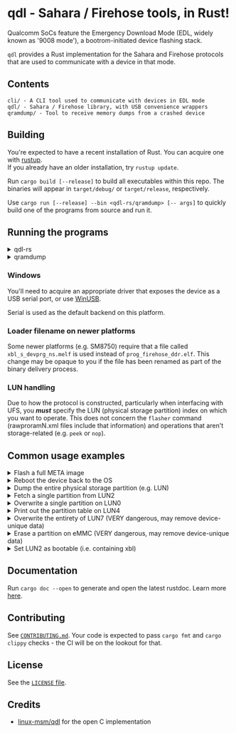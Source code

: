 # qdl - Sahara / Firehose tools, in Rust!

Qualcomm SoCs feature the Emergency Download Mode (EDL, widely known as '9008 mode'), a bootrom-initiated device flashing stack.

`qdl` provides a Rust implementation for the Sahara and Firehose protocols that are used to communicate with a device in that mode.

## Contents
```
cli/ - A CLI tool used to communicate with devices in EDL mode
qdl/ - Sahara / Firehose library, with USB convenience wrappers
qramdump/ - Tool to receive memory dumps from a crashed device
```

## Building
You're expected to have a recent installation of Rust. You can acquire one with [rustup](https://rustup.rs).
</br>If you already have an older installation, try `rustup update`.

Run `cargo build [--release]` to build all executables within this repo. The binaries will appear in `target/debug/` or `target/release`, respectively.

Use `cargo run [--release] --bin <qdl-rs/qramdump> [-- args]` to quickly build one of the programs from source and run it.

## Running the programs
<details>

<summary>qdl-rs</summary>

```
Usage: qdl-rs [OPTIONS] --loader-path <FILE> --storage-type <emmc/ufs/nvme/nand> <COMMAND>

Commands:
  dump               Dump the entire storage
  dump-part          Dump a single partition
  flasher            Invoke the flasher
  erase              Erase a partition
  nop                Ask the device to do nothing, hopefully successfully
  overwrite-storage  Overwrite the storage physical partition contents with a raw image Similar to Flasher, but this one only takes a partition dump as input and performs no real validation on the input data
  peek               Peek at memory
  print-gpt          Print the GPT table
  reset              Restart the device
  set-bootable-part  Mark physical storage partition as bootable
  write              Write a partition
  help               Print this message or the help of the given subcommand(s)

Options:
      --backend <usb/serial>

      --bypass-storage
          Accept storage r/w operations, but make them never actually execute (useful for testing USB throughput)
  -d, --dev-path <DEV_PATH>
          E.g. COM4 on Windows
  -l, --loader-path <FILE>

      --hash-packets
          Validate every packet. Slow.
  -L, --phys-part-idx <PHYS_PART_IDX>
          e.g. LUN index for UFS [default: 0]
      --print-firehose-log

      --read-back-verify
          Every <program> operation is read back. VERY SLOW!
      --reset-mode <edl/off/system>
          WARNING: Will be deprecated in release v1.0.0 [default: edl]
      --serial-no <SERIAL_NO>

  -A, --skip-hello-wait
          Work around missing HELLO packet
  -s, --storage-type <emmc/ufs/nvme/nand>

  -S, --storage-slot <STORAGE_SLOT>
          Index of the physical device (e.g. 1 for secondary UFS) [default: 0]
      --sector-size <SECTOR_SIZE>

      --skip-storage-init
          Required for unprovisioned storage media.
      --verbose-sahara

      --verbose-firehose

  -h, --help
          Print help
  -V, --version
          Print version
```

</details>

<details>

<summary>qramdump</summary>

```
Usage: qramdump [OPTIONS] [REGIONS_TO_DUMP]...

Arguments:
  [REGIONS_TO_DUMP]...

Options:
      --backend <usb/serial>
  -d, --dev-path <DEV_PATH>    E.g. COM4 on Windows
      --serial-no <SERIAL_NO>
      --verbose-sahara
  -h, --help                   Print help
  -V, --version                Print version
```

</details>

### Windows
You'll need to acquire an appropriate driver that exposes the device as a USB serial port, or use [WinUSB](https://learn.microsoft.com/en-us/windows-hardware/drivers/usbcon/winusb-installation).

Serial is used as the default backend on this platform.

### Loader filename on newer platforms
Some newer platforms (e.g. SM8750) require that a file called `xbl_s_devprg_ns.melf` is used instead of `prog_firehose_ddr.elf`. This change may be opaque to you if the file has been renamed as part of the binary delivery process.

### LUN handling
Due to how the protocol is constructed, particularly when interfacing with UFS, you ***must*** specify the LUN (physical storage partition) index on which you want to operate. This does not concern the `flasher` command (rawproramN.xml files include that information) and operations that aren't storage-related (e.g. `peek` or `nop`).

## Common usage examples

<details>
<summary>Flash a full META image</summary>
  
### Example with UFS as primary storage, reboots to OS after flashing ends
```
qdl-rs -l prog_firehose_ddr.elf -s ufs --reset-mode system flasher -p rawprogram*.xml -x patch*.xml

# NOTE: qdl-rs will flash anything you pass as a parameter. Some METAs ship a number of rawprogram0_foo.xml
# files which may be undesirable (e.g. _WIPE_GPT). You can filter those out with e.g.:
find /path/to/build/ -regex '.*/rawprogram[0-9]+\.xml$'
```

</details>

<details>
<summary>Reboot the device back to the OS</summary>

```
qdl-rs -l prog_firehose_ddr.elf -s ufs reset system
```

</details>

<details>
<summary>Dump the entire physical storage partition (e.g. LUN)</summary>
  
```
qdl-rs -l prog_firehose_ddr.elf -s ufs --phys-part-idx 2 dump -o lun2/
```

</details>

<details>
<summary>Fetch a single partition from LUN2</summary>

```
qdl-rs -l prog_firehose_ddr.elf -s ufs --phys-part-idx 2 dump-part EFI
```

</details>

<details>
<summary>Overwrite a single partition on LUN0</summary>

```
qdl-rs -l prog_firehose_ddr.elf -s ufs --phys-part-idx 0 write boot boot.img
```

</details>

<details>
<summary>Print out the partition table on LUN4</summary>

```
qdl-rs -l prog_firehose_ddr.elf -s ufs --phys-part-idx 4 print-gpt
```

</details>

<details>
<summary>Overwrite the entirety of LUN7 (VERY dangerous, may remove device-unique data)</summary>

```
qdl-rs -l prog_firehose_ddr.elf -s ufs --phys-part-idx 7 overwrite-storage lun7_dump.img
```

</details>

<details>
<summary>Erase a partition on eMMC (VERY dangerous, may remove device-unique data)</summary>

```
qdl-rs -l prog_firehose_ddr.elf -s emmc erase boot
```

</details>

<details>
<summary>Set LUN2 as bootable (i.e. containing xbl)</summary>

```
qdl-rs -l prog_firehose_ddr.elf -s ufs set-bootable-part 2
```

</details>

## Documentation

Run `cargo doc --open` to generate and open the latest rustdoc. Learn more [here](https://doc.rust-lang.org/cargo/commands/cargo-doc.html).

## Contributing

See [`CONTRIBUTING.md`](/CONTRIBUTING.md).
Your code is expected to pass `cargo fmt` and `cargo clippy` checks - the CI will be on the lookout for that.

## License

See the [`LICENSE` file](/LICENSE).

## Credits

* [linux-msm/qdl](https://github.com/linux-msm/qdl) for the open C implementation
